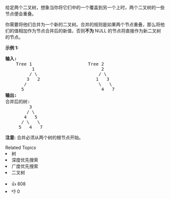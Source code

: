 <p>给定两个二叉树，想象当你将它们中的一个覆盖到另一个上时，两个二叉树的一些节点便会重叠。</p>

<p>你需要将他们合并为一个新的二叉树。合并的规则是如果两个节点重叠，那么将他们的值相加作为节点合并后的新值，否则<strong>不为&nbsp;</strong>NULL 的节点将直接作为新二叉树的节点。</p>

<p><strong>示例&nbsp;1:</strong></p>

<pre>
<strong>输入:</strong> 
	Tree 1                     Tree 2                  
          1                         2                             
         / \                       / \                            
        3   2                     1   3                        
       /                           \   \                      
      5                             4   7                  
<strong>输出:</strong> 
合并后的树:
	     3
	    / \
	   4   5
	  / \   \ 
	 5   4   7
</pre>

<p><strong>注意:</strong>&nbsp;合并必须从两个树的根节点开始。</p>
<div><div>Related Topics</div><div><li>树</li><li>深度优先搜索</li><li>广度优先搜索</li><li>二叉树</li></div></div><br><div><li>👍 808</li><li>👎 0</li></div>